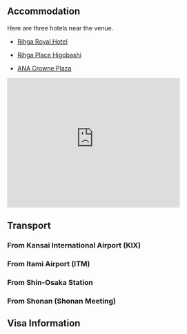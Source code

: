 ## Accommodation
Here are three hotels near the venue.
- [Rihga Royal Hotel](https://www.rihga.com/osaka)
  
- [Rihga Place Higobashi](https://www.rihga.com/place-higobashi)

- [ANA Crowne Plaza](https://www.anacrowneplaza-osaka.jp/en/)

<iframe src="https://www.google.com/maps/d/u/0/embed?mid=1PcJhY_ZvqoNgPbrvxHd3wWq23S99zl8&ehbc=2E312F&noprof=1" width="400" height="300" style="border:0;" allowfullscreen="" loading="lazy" referrerpolicy="no-referrer-when-downgrade"></iframe>

## Transport
### From Kansai International Airport (KIX)

### From Itami Airport (ITM)

### From Shin-Osaka Station

### From Shonan (Shonan Meeting)


## Visa Information
